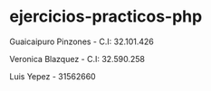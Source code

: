 # ejercicios-practicos-php
Guaicaipuro Pinzones - C.I: 32.101.426

Veronica Blazquez - C.I: 32.590.258 

Luis  Yepez - 31562660
